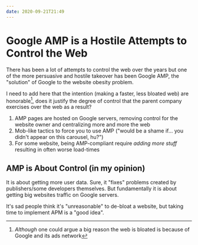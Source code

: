 ```yaml
---
date: 2020-09-21T21:49
---
```


# Google AMP is a Hostile Attempts to Control the Web

There has been a lot of attempts to control the web over the years but one of
the more persuasive and hostile takeover has been Google AMP, the "solution" of
Google to the website obesity problem.

I need to add here that the intention (making a faster, less bloated web) are
honorable[^1], does it justify the degree of control that the parent company
exercises over the web as a result?

1. AMP pages are hosted on Google servers, removing control for the website
   owner and centralizing more and more the web
2. Mob-like tactics to force you to use AMP ("would be a shame if... you didn't
   appear on this carousel, hu?")
3. For some website, being AMP-compliant require _adding more stuff_ resulting
   in often worse load-times


## AMP is About Control (in my opinion)

It is about getting more user data. Sure, it "fixes" problems created by
publishers/some developers themselves. But fundamentally it is about getting
big websites traffic on Google servers.

It's sad people think it's "unreasonable" to de-bloat a website, but taking
time to implement APM is a "good idea".


[^1]: _Although_ one could argue a big reason the web is bloated is because of Google and its ads network
